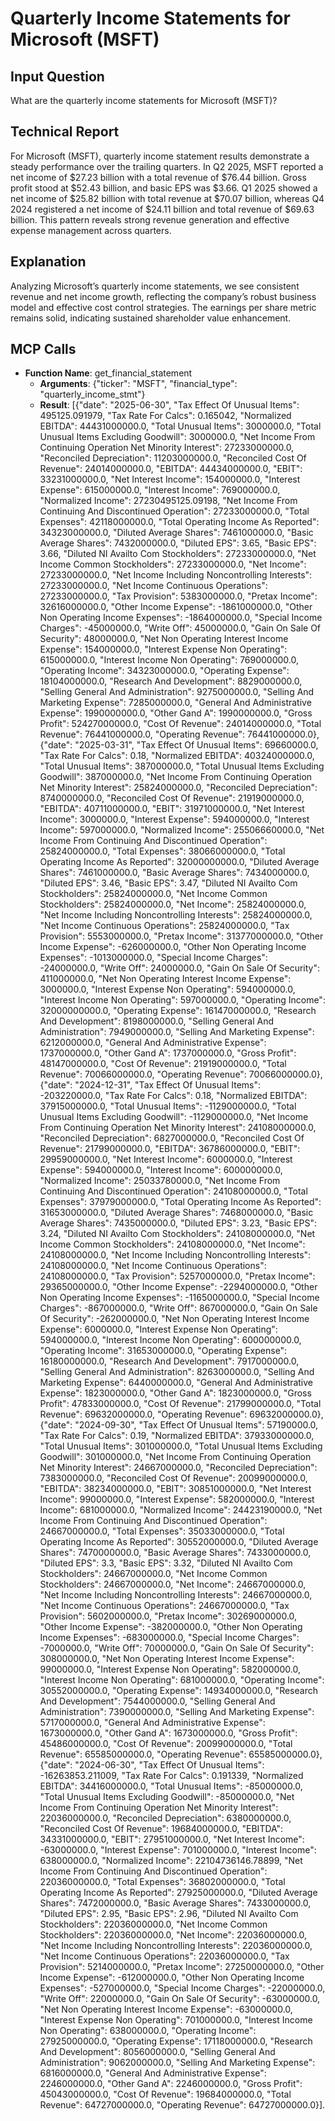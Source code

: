 # Quarterly Income Statements for Microsoft (MSFT)

## Input Question
What are the quarterly income statements for Microsoft (MSFT)?

## Technical Report
For Microsoft (MSFT), quarterly income statement results demonstrate a steady performance over the trailing quarters. In Q2 2025, MSFT reported a net income of $27.23 billion with a total revenue of $76.44 billion. Gross profit stood at $52.43 billion, and basic EPS was $3.66. Q1 2025 showed a net income of $25.82 billion with total revenue at $70.07 billion, whereas Q4 2024 registered a net income of $24.11 billion and total revenue of $69.63 billion. This pattern reveals strong revenue generation and effective expense management across quarters.

## Explanation
Analyzing Microsoft’s quarterly income statements, we see consistent revenue and net income growth, reflecting the company’s robust business model and effective cost control strategies. The earnings per share metric remains solid, indicating sustained shareholder value enhancement.

## MCP Calls
- **Function Name**: get_financial_statement
  - **Arguments**: {"ticker": "MSFT", "financial_type": "quarterly_income_stmt"}
  - **Result**: 
    [{"date": "2025-06-30", "Tax Effect Of Unusual Items": 495125.091979, "Tax Rate For Calcs": 0.165042, "Normalized EBITDA": 44431000000.0, "Total Unusual Items": 3000000.0, "Total Unusual Items Excluding Goodwill": 3000000.0, "Net Income From Continuing Operation Net Minority Interest": 27233000000.0, "Reconciled Depreciation": 11203000000.0, "Reconciled Cost Of Revenue": 24014000000.0, "EBITDA": 44434000000.0, "EBIT": 33231000000.0, "Net Interest Income": 154000000.0, "Interest Expense": 615000000.0, "Interest Income": 769000000.0, "Normalized Income": 27230495125.09198, "Net Income From Continuing And Discontinued Operation": 27233000000.0, "Total Expenses": 42118000000.0, "Total Operating Income As Reported": 34323000000.0, "Diluted Average Shares": 7461000000.0, "Basic Average Shares": 7432000000.0, "Diluted EPS": 3.65, "Basic EPS": 3.66, "Diluted NI Availto Com Stockholders": 27233000000.0, "Net Income Common Stockholders": 27233000000.0, "Net Income": 27233000000.0, "Net Income Including Noncontrolling Interests": 27233000000.0, "Net Income Continuous Operations": 27233000000.0, "Tax Provision": 5383000000.0, "Pretax Income": 32616000000.0, "Other Income Expense": -1861000000.0, "Other Non Operating Income Expenses": -1864000000.0, "Special Income Charges": -45000000.0, "Write Off": 45000000.0, "Gain On Sale Of Security": 48000000.0, "Net Non Operating Interest Income Expense": 154000000.0, "Interest Expense Non Operating": 615000000.0, "Interest Income Non Operating": 769000000.0, "Operating Income": 34323000000.0, "Operating Expense": 18104000000.0, "Research And Development": 8829000000.0, "Selling General And Administration": 9275000000.0, "Selling And Marketing Expense": 7285000000.0, "General And Administrative Expense": 1990000000.0, "Other Gand A": 1990000000.0, "Gross Profit": 52427000000.0, "Cost Of Revenue": 24014000000.0, "Total Revenue": 76441000000.0, "Operating Revenue": 76441000000.0}, {"date": "2025-03-31", "Tax Effect Of Unusual Items": 69660000.0, "Tax Rate For Calcs": 0.18, "Normalized EBITDA": 40324000000.0, "Total Unusual Items": 387000000.0, "Total Unusual Items Excluding Goodwill": 387000000.0, "Net Income From Continuing Operation Net Minority Interest": 25824000000.0, "Reconciled Depreciation": 8740000000.0, "Reconciled Cost Of Revenue": 21919000000.0, "EBITDA": 40711000000.0, "EBIT": 31971000000.0, "Net Interest Income": 3000000.0, "Interest Expense": 594000000.0, "Interest Income": 597000000.0, "Normalized Income": 25506660000.0, "Net Income From Continuing And Discontinued Operation": 25824000000.0, "Total Expenses": 38066000000.0, "Total Operating Income As Reported": 32000000000.0, "Diluted Average Shares": 7461000000.0, "Basic Average Shares": 7434000000.0, "Diluted EPS": 3.46, "Basic EPS": 3.47, "Diluted NI Availto Com Stockholders": 25824000000.0, "Net Income Common Stockholders": 25824000000.0, "Net Income": 25824000000.0, "Net Income Including Noncontrolling Interests": 25824000000.0, "Net Income Continuous Operations": 25824000000.0, "Tax Provision": 5553000000.0, "Pretax Income": 31377000000.0, "Other Income Expense": -626000000.0, "Other Non Operating Income Expenses": -1013000000.0, "Special Income Charges": -24000000.0, "Write Off": 24000000.0, "Gain On Sale Of Security": 411000000.0, "Net Non Operating Interest Income Expense": 3000000.0, "Interest Expense Non Operating": 594000000.0, "Interest Income Non Operating": 597000000.0, "Operating Income": 32000000000.0, "Operating Expense": 16147000000.0, "Research And Development": 8198000000.0, "Selling General And Administration": 7949000000.0, "Selling And Marketing Expense": 6212000000.0, "General And Administrative Expense": 1737000000.0, "Other Gand A": 1737000000.0, "Gross Profit": 48147000000.0, "Cost Of Revenue": 21919000000.0, "Total Revenue": 70066000000.0, "Operating Revenue": 70066000000.0}, {"date": "2024-12-31", "Tax Effect Of Unusual Items": -203220000.0, "Tax Rate For Calcs": 0.18, "Normalized EBITDA": 37915000000.0, "Total Unusual Items": -1129000000.0, "Total Unusual Items Excluding Goodwill": -1129000000.0, "Net Income From Continuing Operation Net Minority Interest": 24108000000.0, "Reconciled Depreciation": 6827000000.0, "Reconciled Cost Of Revenue": 21799000000.0, "EBITDA": 36786000000.0, "EBIT": 29959000000.0, "Net Interest Income": 6000000.0, "Interest Expense": 594000000.0, "Interest Income": 600000000.0, "Normalized Income": 25033780000.0, "Net Income From Continuing And Discontinued Operation": 24108000000.0, "Total Expenses": 37979000000.0, "Total Operating Income As Reported": 31653000000.0, "Diluted Average Shares": 7468000000.0, "Basic Average Shares": 7435000000.0, "Diluted EPS": 3.23, "Basic EPS": 3.24, "Diluted NI Availto Com Stockholders": 24108000000.0, "Net Income Common Stockholders": 24108000000.0, "Net Income": 24108000000.0, "Net Income Including Noncontrolling Interests": 24108000000.0, "Net Income Continuous Operations": 24108000000.0, "Tax Provision": 5257000000.0, "Pretax Income": 29365000000.0, "Other Income Expense": -2294000000.0, "Other Non Operating Income Expenses": -1165000000.0, "Special Income Charges": -867000000.0, "Write Off": 867000000.0, "Gain On Sale Of Security": -262000000.0, "Net Non Operating Interest Income Expense": 6000000.0, "Interest Expense Non Operating": 594000000.0, "Interest Income Non Operating": 600000000.0, "Operating Income": 31653000000.0, "Operating Expense": 16180000000.0, "Research And Development": 7917000000.0, "Selling General And Administration": 8263000000.0, "Selling And Marketing Expense": 6440000000.0, "General And Administrative Expense": 1823000000.0, "Other Gand A": 1823000000.0, "Gross Profit": 47833000000.0, "Cost Of Revenue": 21799000000.0, "Total Revenue": 69632000000.0, "Operating Revenue": 69632000000.0}, {"date": "2024-09-30", "Tax Effect Of Unusual Items": 57190000.0, "Tax Rate For Calcs": 0.19, "Normalized EBITDA": 37933000000.0, "Total Unusual Items": 301000000.0, "Total Unusual Items Excluding Goodwill": 301000000.0, "Net Income From Continuing Operation Net Minority Interest": 24667000000.0, "Reconciled Depreciation": 7383000000.0, "Reconciled Cost Of Revenue": 20099000000.0, "EBITDA": 38234000000.0, "EBIT": 30851000000.0, "Net Interest Income": 99000000.0, "Interest Expense": 582000000.0, "Interest Income": 681000000.0, "Normalized Income": 24423190000.0, "Net Income From Continuing And Discontinued Operation": 24667000000.0, "Total Expenses": 35033000000.0, "Total Operating Income As Reported": 30552000000.0, "Diluted Average Shares": 7470000000.0, "Basic Average Shares": 7433000000.0, "Diluted EPS": 3.3, "Basic EPS": 3.32, "Diluted NI Availto Com Stockholders": 24667000000.0, "Net Income Common Stockholders": 24667000000.0, "Net Income": 24667000000.0, "Net Income Including Noncontrolling Interests": 24667000000.0, "Net Income Continuous Operations": 24667000000.0, "Tax Provision": 5602000000.0, "Pretax Income": 30269000000.0, "Other Income Expense": -382000000.0, "Other Non Operating Income Expenses": -683000000.0, "Special Income Charges": -7000000.0, "Write Off": 70000000.0, "Gain On Sale Of Security": 308000000.0, "Net Non Operating Interest Income Expense": 99000000.0, "Interest Expense Non Operating": 582000000.0, "Interest Income Non Operating": 681000000.0, "Operating Income": 30552000000.0, "Operating Expense": 14934000000.0, "Research And Development": 7544000000.0, "Selling General And Administration": 7390000000.0, "Selling And Marketing Expense": 5717000000.0, "General And Administrative Expense": 1673000000.0, "Other Gand A": 1673000000.0, "Gross Profit": 45486000000.0, "Cost Of Revenue": 20099000000.0, "Total Revenue": 65585000000.0, "Operating Revenue": 65585000000.0}, {"date": "2024-06-30", "Tax Effect Of Unusual Items": -16263853.211009, "Tax Rate For Calcs": 0.191339, "Normalized EBITDA": 34416000000.0, "Total Unusual Items": -85000000.0, "Total Unusual Items Excluding Goodwill": -85000000.0, "Net Income From Continuing Operation Net Minority Interest": 22036000000.0, "Reconciled Depreciation": 6380000000.0, "Reconciled Cost Of Revenue": 19684000000.0, "EBITDA": 34331000000.0, "EBIT": 27951000000.0, "Net Interest Income": -63000000.0, "Interest Expense": 701000000.0, "Interest Income": 638000000.0, "Normalized Income": 22104736146.78899, "Net Income From Continuing And Discontinued Operation": 22036000000.0, "Total Expenses": 36802000000.0, "Total Operating Income As Reported": 27925000000.0, "Diluted Average Shares": 7472000000.0, "Basic Average Shares": 7433000000.0, "Diluted EPS": 2.95, "Basic EPS": 2.96, "Diluted NI Availto Com Stockholders": 22036000000.0, "Net Income Common Stockholders": 22036000000.0, "Net Income": 22036000000.0, "Net Income Including Noncontrolling Interests": 22036000000.0, "Net Income Continuous Operations": 22036000000.0, "Tax Provision": 5214000000.0, "Pretax Income": 27250000000.0, "Other Income Expense": -612000000.0, "Other Non Operating Income Expenses": -527000000.0, "Special Income Charges": -22000000.0, "Write Off": 22000000.0, "Gain On Sale Of Security": -63000000.0, "Net Non Operating Interest Income Expense": -63000000.0, "Interest Expense Non Operating": 701000000.0, "Interest Income Non Operating": 638000000.0, "Operating Income": 27925000000.0, "Operating Expense": 17118000000.0, "Research And Development": 8056000000.0, "Selling General And Administration": 9062000000.0, "Selling And Marketing Expense": 6816000000.0, "General And Administrative Expense": 2246000000.0, "Other Gand A": 2246000000.0, "Gross Profit": 45043000000.0, "Cost Of Revenue": 19684000000.0, "Total Revenue": 64727000000.0, "Operating Revenue": 64727000000.0}].

